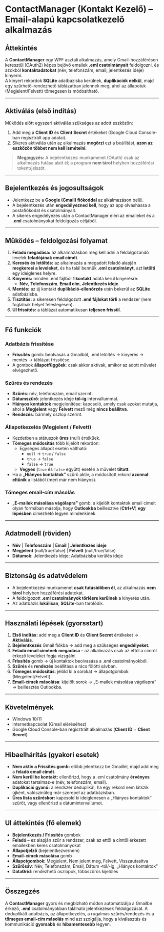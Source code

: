 # ContactManager (Kontakt Kezelő) – Email-alapú kapcsolatkezelő alkalmazás

## Áttekintés
A **ContactManager** egy WPF asztali alkalmazás, amely Gmail-hozzáférésen keresztül (OAuth2) képes bejövő emailek **.eml csatolmányait** feldolgozni, és azokból **kontaktadatokat** (név, telefonszám, email, jelentkezés ideje) kinyerni.  
A kinyert rekordok **SQLite** adatbázisba kerülnek, **duplikációk nélkül**, majd egy szűrhető-rendezhető táblázatban jelennek meg, ahol az állapotuk (Megjelent/Felvett) tömegesen is módosítható.

---

## Aktiválás (első indítás)
Működés előtt egyszeri aktiválás szükséges az adott eszközön:
1. Add meg a **Client ID** és **Client Secret** értékeket (Google Cloud Console-ban regisztrált app adatai).
2. Sikeres aktiválás után az alkalmazás **megőrzi** ezt a beállítást, **azon az eszközön többet nem kell ismételni**.

> **Megjegyzés:** A bejelentkezési munkamenet (OAuth) csak az alkalmazás futása alatt él; a program **nem tárol** helyben hozzáférési tokent/jelszót.

---

## Bejelentkezés és jogosultságok
- Jelentkezz be a **Google (Gmail) fiókoddal** az alkalmazáson belül.
- A bejelentkezés után **engedélyezned kell**, hogy az app olvashassa a postafiókodat és csatolmányait.  
- A sikeres engedélyezés után a ContactManager eléri az emaileket és a **.eml** csatolmányokat feldolgozás céljából.

---

## Működés – feldolgozási folyamat
1. **Feladó megadása:** az alkalmazásban meg kell adni a feldolgozandó levelek **feladójának email címét**.
2. **Keresés és letöltés:** az alkalmazás a megadott feladó alapján **megkeresi a leveleket**, és ha talál bennük **.eml csatolmányt**, azt **letölti** egy ideiglenes helyre.
3. **Kinyerés:** minden .eml fájlból **1 kontakt** adata kerül kinyerésre:  
   - **Név**, **Telefonszám**, **Email cím**, **Jelentkezés ideje**.
4. **Mentés:** az új kontakt **duplikáció-ellenőrzés** után bekerül az **SQLite** adatbázisba.
5. **Tisztítás:** a sikeresen feldolgozott **.eml fájlokat törli** a rendszer (nem foglalnak helyet feleslegesen).
6. **UI frissítés:** a táblázat automatikusan **teljesen frissül**.

---

## Fő funkciók

### Adatbázis frissítése
- **Frissítés** gomb: beolvasás a Gmailből, .eml letöltés → kinyerés → mentés → táblázat frissítése.
- A gombok **állapotfüggőek**: csak akkor aktívak, amikor az adott művelet elvégezhető.

### Szűrés és rendezés
- **Szűrés**: név, telefonszám, email szerint.
- **Dátumszűrő**: jelentkezés ideje **tól–ig** intervallummal.
- **Hiányos kontaktok** megjelenítése: kapcsoló, amely csak azokat mutatja, ahol a **Megjelent** vagy **Felvett** mező még **nincs beállítva**.
- **Rendezés**: bármely oszlop szerint.

### Állapotkezelés (Megjelent / Felvett)
- Kezdetben a státuszok **üres** (null) értékűek.
- **Tömeges módosítás** több kijelölt rekordon:
  - Egységes állapot esetén váltható:  
    - `null` → `true` / `false`  
    - `true` → `false`  
    - `false` → `true`
  - **Vegyes** (`true` és `false` együtt) esetén a művelet **tiltott**.
- Ha a **„Hiányos kontaktok”** szűrő aktív, a módosított rekord **azonnal eltűnik** a listából (mert már nem hiányos).

### Tömeges email-cím másolás
- **„E-mailek másolása vágólapra”** gomb: a kijelölt kontaktok email címeit olyan formában másolja, hogy **Outlookba** beillesztve (**Ctrl+V**) **egy lépésben** címezhető legyen mindenkinek.

---

## Adatmodell (röviden)
- **Név** | **Telefonszám** | **Email** | **Jelentkezés ideje**  
- **Megjelent** (null/true/false) | **Felvett** (null/true/false)  
- **Dátumok**: Jelentkezés ideje; Adatbázisba kerülés ideje

---

## Biztonság és adatvédelem
- A bejelentkezési munkamenet **csak futásidőben él**, az alkalmazás **nem tárol** helyben hozzáférési adatokat.
- A feldolgozott **.eml csatolmányok törlésre kerülnek** a kinyerés után.
- Az adatbázis **lokálisan**, **SQLite**-ban tárolódik.

---

## Használati lépések (gyorsstart)
1. **Első indítás:** add meg a **Client ID** és **Client Secret** értékeket → **Aktiválás**.
2. **Bejelentkezés** Gmail fiókba → add meg a szükséges **engedélyeket**.
3. **Feladó email címének megadása** – az alkalmazás csak az ettől a címről érkező leveleket fogja vizsgálni.
4. **Frissítés** gomb → új kontaktok beolvasása a .eml csatolmányokból.
5. **Szűrés** és **rendezés** beállítása a rács fölötti sávban.
6. **Tömeges módosítás**: jelöld ki a sorokat → állapotgombok (Megjelent/Felvett).
7. **Email-címek másolása**: kijelölt sorok → „E-mailek másolása vágólapra” → beillesztés Outlookba.

---

## Követelmények
- Windows 10/11
- Internetkapcsolat (Gmail eléréséhez)
- Google Cloud Console-ban regisztrált alkalmazás (**Client ID** + **Client Secret**)

---

## Hibaelhárítás (gyakori esetek)
- **Nem aktív a Frissítés gomb:** előbb jelentkezz be Gmaillel, majd add meg a **feladó email címét**.
- **Nem kerül be kontakt:** ellenőrizd, hogy a .eml csatolmány **érvényes** adatokat tartalmaz-e (név, telefonszám, email).
- **Duplikáció gyanú:** a rendszer deduplikál; ha egy rekord nem látszik újként, valószínűleg már szerepel az adatbázisban.
- **Üres lista szűréskor:** kapcsold ki ideiglenesen a „Hiányos kontaktok” szűrőt, vagy ellenőrizd a dátumintervallumot.

---

## UI áttekintés (fő elemek)
- **Bejelentkezés / Frissítés** gombok
- **Feladó** – ez alapján szűr a rendszer, csak az ettől a címtől érkezett emailekben keres csatolmányokat
- **Állapotjelző** (bejelentkezve/nem)
- **Email-címek másolása** gomb
- **Állapotgombok**: Megjelent, Nem jelent meg, Felvett, Visszautasítva
- **Szűrősáv**: Név, Telefonszám, Email, Dátum -tól/-ig, „Hiányos kontaktok”
- **DataGrid**: rendezhető oszlopok, többszörös kijelölés

---

## Összegzés
A **ContactManager** gyors és megbízható módon automatizálja a Gmailbe érkező, **.eml** csatolmányokban található jelentkezések feldolgozását. A deduplikált adatbázis, az állapotkezelés, a rugalmas szűrés/rendezés és a **tömeges email-cím másolás** mind azt szolgálja, hogy a kiválasztás és kommunikáció **gyorsabb** és **hibamentesebb** legyen.
